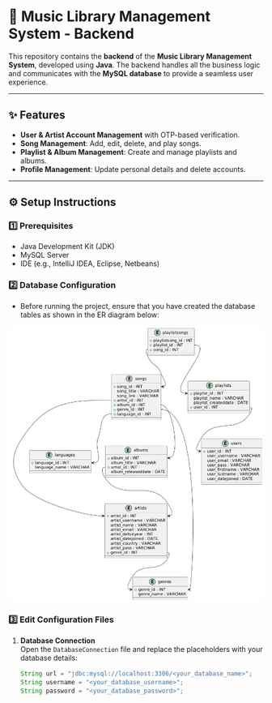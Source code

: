 # 🎵 **Music Library Management System - Backend**  

This repository contains the **backend** of the **Music Library Management System**, developed using **Java**. The backend handles all the business logic and communicates with the **MySQL database** to provide a seamless user experience.  

---

## ✨ **Features**  
- **User & Artist Account Management** with OTP-based verification.  
- **Song Management**: Add, edit, delete, and play songs.  
- **Playlist & Album Management**: Create and manage playlists and albums.  
- **Profile Management**: Update personal details and delete accounts.  

---

## ⚙️ **Setup Instructions**  

### 1️⃣ **Prerequisites**  
- Java Development Kit (JDK)  
- MySQL Server  
- IDE (e.g., IntelliJ IDEA, Eclipse, Netbeans)  

### 2️⃣ **Database Configuration**  
- Before running the project, ensure that you have created the database tables as shown in the ER diagram below:  

![ER Diagram](image.png)  

### 3️⃣ **Edit Configuration Files**  

1. **Database Connection**  
   Open the `DatabaseConnection` file and replace the placeholders with your database details:  
   ```java
   String url = "jdbc:mysql://localhost:3306/<your_database_name>";
   String username = "<your_database_username>";
   String password = "<your_database_password>";
